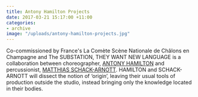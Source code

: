 ```yaml
---
title: Antony Hamilton Projects
date: 2017-03-21 15:17:00 +11:00
categories:
- archive
image: "/uploads/antony-hamilton-projects.jpg"
---
```


Co-commissioned by France's La Comète Scène Nationale de Châlons en Champagne and The SUBSTATION, THEY WANT NEW LANGUAGE is a collaboration between choreographer, [ANTONY HAMILTON](http://antonyhamiltonprojects.com) and percussionist, [MATTHIAS SCHACK-ARNOTT](http://matthiasschackarnott.com). HAMILTON and SCHACK-ARNOTT will dissect the notion of ‘origin’, leaving their usual tools of production outside the studio, instead bringing only the knowledge located in their bodies.  
